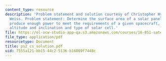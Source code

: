```yaml
---
content_type: resource
description: 'Problem statement and solution courtesy of Christopher Hynes and Kathryn
  Weiss. Problem statement: Determine the surface area of a solar panel needed to
  produce enough power to meet the requirements of a given spacecraft, considering
  altitude and inclination and type of solar cell.'
file: https://ol-ocw-studio-app-qa.s3.amazonaws.com/courses/16-851-satellite-engineering-fall-2003/7555a121bb1544c25136b16869f7448c_ps2_cs_solution.pdf
file_type: application/pdf
resourcetype: Document
title: ps2_cs_solution.pdf
uid: 7555a121-bb15-44c2-5136-b16869f7448c
---
```

